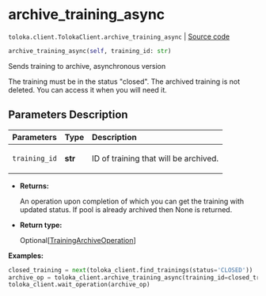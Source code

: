 # archive_training_async
`toloka.client.TolokaClient.archive_training_async` | [Source code](https://github.com/Toloka/toloka-kit/blob/v0.1.26/src/client/__init__.py#L40)

```python
archive_training_async(self, training_id: str)
```

Sends training to archive, asynchronous version


The training must be in the status "closed".
The archived training is not deleted. You can access it when you will need it.

## Parameters Description

| Parameters | Type | Description |
| :----------| :----| :-----------|
`training_id`|**str**|<p>ID of training that will be archived.</p>

* **Returns:**

  An operation upon completion of which you can get the training with updated
status. If pool is already archived then None is returned.

* **Return type:**

  Optional\[[TrainingArchiveOperation](toloka.client.operations.TrainingArchiveOperation.md)\]

**Examples:**

```python
closed_training = next(toloka_client.find_trainings(status='CLOSED'))
archive_op = toloka_client.archive_training_async(training_id=closed_training.id)
toloka_client.wait_operation(archive_op)
```

